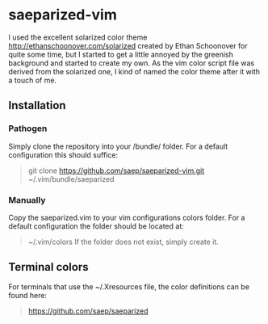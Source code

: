 # saeparized-vim

I used the excellent solarized color theme http://ethanschoonover.com/solarized
created by Ethan Schoonover for quite some time, but I started to get a little
annoyed by the greenish background and started to create my own. As the vim
color script file was derived from the solarized one, I kind of named the color
theme after it with a touch of me.

## Installation

### Pathogen

Simply clone the repository into your /bundle/ folder. For a default
configuration this should suffice:
> git clone https://github.com/saep/saeparized-vim.git ~/.vim/bundle/saeparized

### Manually

Copy the saeparized.vim to your vim configurations colors folder. For a default
configuration the folder should be located at:
> ~/.vim/colors
If the folder does not exist, simply create it.

## Terminal colors

For terminals that use the ~/.Xresources file, the color definitions can be
found here:
> https://github.com/saep/saeparized


